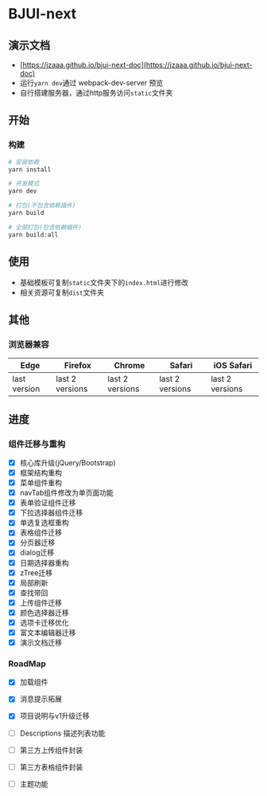 # BJUI-next

## 演示文档

- [https://jzaaa.github.io/bjui-next-doc](https://jzaaa.github.io/bjui-next-doc)
- 运行`yarn dev`通过 webpack-dev-server 预览
- 自行搭建服务器，通过http服务访问`static`文件夹

## 开始

### 构建

```sh
# 安装依赖
yarn install
```

```sh
# 开发模式
yarn dev
```

```sh
# 打包(不包含依赖插件)
yarn build
```

```sh
# 全部打包(包含依赖插件)
yarn build:all
```

## 使用

- 基础模板可复制`static`文件夹下的`index.html`进行修改
- 相关资源可复制`dist`文件夹

## 其他

### 浏览器兼容

| Edge | Firefox | Chrome | Safari | iOS Safari |
| --------- | --------- | --------- | --------- | --------- |
| last version| last 2 versions| last 2 versions| last 2 versions| last 2 versions


## 进度

### 组件迁移与重构

- [x] 核心库升级(jQuery/Bootstrap)
- [x] 框架结构重构
- [x] 菜单组件重构
- [x] navTab组件修改为单页面功能
- [x] 表单验证组件迁移
- [x] 下拉选择器组件迁移
- [x] 单选复选框重构
- [x] 表格组件迁移
- [x] 分页器迁移
- [x] dialog迁移
- [x] 日期选择器重构
- [x] zTree迁移
- [x] 局部刷新
- [x] 查找带回
- [x] 上传组件迁移
- [x] 颜色选择器迁移
- [x] 选项卡迁移优化
- [x] 富文本编辑器迁移
- [x] 演示文档迁移

### RoadMap

- [x] 加载组件
- [x] 消息提示拓展
- [x] 项目说明与v1升级迁移
- [ ] Descriptions 描述列表功能
- [ ] 第三方上传组件封装
- [ ] 第三方表格组件封装
- [ ] 主题功能

